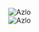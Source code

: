 <!---
AzloTaken/AzloTaken is a ✨ special ✨ repository because its `README.md` (this file) appears on your GitHub profile.
You can click the Preview link to take a look at your changes.
--->
<!---
AzloTaken/AzloTaken is a ✨ special ✨ repository because its `README.md` (this file) appears on your GitHub profile.
You can click the Preview link to take a look at your changes.
--->
![Azlo](https://github-readme-stats.vercel.app/api?username=AzloTaken&show_icons=true&theme=dark)
<br>
![Azlo](https://github-readme-stats.vercel.app/api/top-langs/?username=AzloTaken&show_icons=true&hide_border=true&count_private=true&include_all_commits=true&theme=dark)

